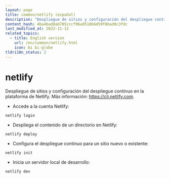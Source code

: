 ```yaml
---
layout: page
title: common/netlify (español)
description: "Despliegue de sitios y configuración del despliegue continuo en la plataforma de Netlify."
content_hash: 4ba4bad8ab705cccf96a0518b6d59f8bad0c3fdc
last_modified_at: 2023-11-12
related_topics:
  - title: English version
    url: /en/common/netlify.html
    icon: bi bi-globe
tldri18n_status: 2
---
```

# netlify

Despliegue de sitios y configuración del despliegue continuo en la plataforma de Netlify.
Más información: <https://cli.netlify.com>.

- Accede a la cuenta Netlify:

`netlify login`

- Despliega el contenido de  un directorio en Netlify:

`netlify deploy`

- Configura el despliegue continuo para un sitio nuevo o existente:

`netlify init`

- Inicia un servidor local de desarrollo:

`netlify dev`
